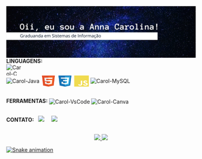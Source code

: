 <img align="center" alt="Carol-banner" src="https://github.com/carol-sf/carol-sf/blob/main/Banner.jpg" />

<div>
  <b>LINGUAGENS:</b>
  <img align="center" alt="Carol-C" height="30" width="40" src="https://cdn.jsdelivr.net/gh/devicons/devicon/icons/c/c-original.svg" style="display: block" />
  <img align="center" alt="Carol-Java" ehight="30" width="40" src="https://cdn.jsdelivr.net/gh/devicons/devicon/icons/java/java-original-wordmark.svg" />
  <img align="center" alt="Carol-HTML" height="30" width="40" src="https://raw.githubusercontent.com/devicons/devicon/master/icons/html5/html5-original.svg">
  <img align="center" alt="Carol-CSS" height="30" width="40" src="https://raw.githubusercontent.com/devicons/devicon/master/icons/css3/css3-original.svg">
  <img align="center" alt="Carol-Js" height="30" width="40" src="https://raw.githubusercontent.com/devicons/devicon/master/icons/javascript/javascript-plain.svg">
  <img align="center" alt="Carol-MySQL" height="50" width="50" src="https://cdn.jsdelivr.net/gh/devicons/devicon/icons/mysql/mysql-original-wordmark.svg" />

## 

<div>
  <b>FERRAMENTAS:</b>
  <img align="center" alt="Carol-VsCode" height="30" width="40" src="https://cdn.jsdelivr.net/gh/devicons/devicon/icons/vscode/vscode-original.svg" />
  <img align="center" alt="Carol-Canva" height="30" width="40" src="https://cdn.jsdelivr.net/gh/devicons/devicon/icons/canva/canva-original.svg" />
</div>

##

<div>   
  <b>CONTATO:</b>
  <a style="margin: 1.5%" href="mailto:annacarolina.franca21@gmail.com" target="_blank"><img src="https://img.shields.io/badge/Gmail-D14836?style=for-the-badge&logo=gmail&logoColor=white" target="_blank"></a>
  <a style="margin: 1.5%" href="https://www.linkedin.com/in/carol-sf" target="_blank"><img src="https://img.shields.io/badge/LinkedIn-0077B5?style=for-the-badge&logo=linkedin&logoColor=white" target="_blank"></a>
</div>

##

<div align="center">
  <a href="https://github.com/carol-sf">
  <img height="180em" src="https://github-readme-stats.vercel.app/api?username=carol-sf&show_icons=true&theme=dracula&include_all_commits=true&count_private=true"/>
  <img height="180em" src="https://github-readme-stats.vercel.app/api/top-langs/?username=carol-sf&layout=compact&langs_count=7&theme=dracula"/>
</div>

![Snake animation](https://github.com/carol-sf/carol-sf/blob/output/github-contribution-grid-snake.svg)
